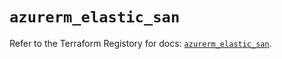 # `azurerm_elastic_san`

Refer to the Terraform Registory for docs: [`azurerm_elastic_san`](https://registry.terraform.io/providers/hashicorp/azurerm/3.86.0/docs/resources/elastic_san).
